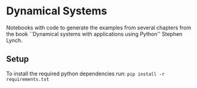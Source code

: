 # Dynamical Systems
Notebooks with code to generate the examples from several chapters from the book ``Dynamical systems with applications using Python'' Stephen Lynch.

## Setup
To install the required python dependencies run:
`pip install -r requirements.txt`
